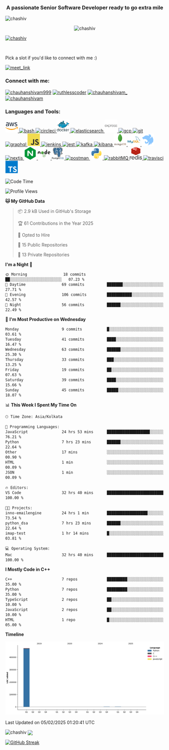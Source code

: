<h3 align="center">A passionate Senior Software Developer ready to go extra mile</h3>

<p align="left"> <img src="https://komarev.com/ghpvc/?username=chashiv&label=Profile%20views&color=0e75b6&style=flat" alt="chashiv" /> </p>

<p align="center"> <img src="https://media.giphy.com/media/M9gbBd9nbDrOTu1Mqx/giphy.gif" alt="chashiv" /> </p>

<p align="left"> <a href="https://github.com/ryo-ma/github-profile-trophy"><img src="https://github-profile-trophy.vercel.app/?username=chashiv" alt="chashiv" /></a> </p>

<p align="left"> <a href="https://twitter.com/" target="blank"><img src="https://img.shields.io/twitter/follow/?logo=twitter&style=for-the-badge" alt="" /></a> </p>

Pick a slot if you'd like to connect with me :)

<a href="https://calendly.com/connectwithshivam/30-minute-meeting" target="_blank"><img width="498" alt="meet_link" src="https://user-images.githubusercontent.com/15426564/144297439-f530f383-e73e-41e0-9914-a9b7d3f432e5.png"></a>



<h3 align="left">Connect with me:</h3>
<p align="left">
<a href="https://linkedin.com/in/chauhanshivam999" target="blank"><img align="center" src="https://raw.githubusercontent.com/rahuldkjain/github-profile-readme-generator/master/src/images/icons/Social/linked-in-alt.svg" alt="chauhanshivam999" height="30" width="40" /></a>
<a href="https://instagram.com/ruthlesscoder" target="blank"><img align="center" src="https://raw.githubusercontent.com/rahuldkjain/github-profile-readme-generator/master/src/images/icons/Social/instagram.svg" alt="ruthlesscoder" height="30" width="40" /></a>
<a href="https://www.hackerrank.com/chauhanshivam_" target="blank"><img align="center" src="https://raw.githubusercontent.com/rahuldkjain/github-profile-readme-generator/master/src/images/icons/Social/hackerrank.svg" alt="chauhanshivam_" height="30" width="40" /></a>
<a href="https://www.leetcode.com/chauhanshivam" target="blank"><img align="center" src="https://raw.githubusercontent.com/rahuldkjain/github-profile-readme-generator/master/src/images/icons/Social/leet-code.svg" alt="chauhanshivam" height="30" width="40" /></a>
</p>

<h3 align="left">Languages and Tools:</h3>
<p align="left"> <a href="https://aws.amazon.com" target="_blank" rel="noreferrer"> <img src="https://raw.githubusercontent.com/devicons/devicon/master/icons/amazonwebservices/amazonwebservices-original-wordmark.svg" alt="aws" width="40" height="40"/> </a> <a href="https://www.gnu.org/software/bash/" target="_blank" rel="noreferrer"> <img src="https://www.vectorlogo.zone/logos/gnu_bash/gnu_bash-icon.svg" alt="bash" width="40" height="40"/> </a> <a href="https://circleci.com" target="_blank" rel="noreferrer"> <img src="https://www.vectorlogo.zone/logos/circleci/circleci-icon.svg" alt="circleci" width="40" height="40"/> </a> <a href="https://www.docker.com/" target="_blank" rel="noreferrer"> <img src="https://raw.githubusercontent.com/devicons/devicon/master/icons/docker/docker-original-wordmark.svg" alt="docker" width="40" height="40"/> </a> <a href="https://www.elastic.co" target="_blank" rel="noreferrer"> <img src="https://www.vectorlogo.zone/logos/elastic/elastic-icon.svg" alt="elasticsearch" width="40" height="40"/> </a> <a href="https://expressjs.com" target="_blank" rel="noreferrer"> <img src="https://raw.githubusercontent.com/devicons/devicon/master/icons/express/express-original-wordmark.svg" alt="express" width="40" height="40"/> </a> <a href="https://cloud.google.com" target="_blank" rel="noreferrer"> <img src="https://www.vectorlogo.zone/logos/google_cloud/google_cloud-icon.svg" alt="gcp" width="40" height="40"/> </a> <a href="https://git-scm.com/" target="_blank" rel="noreferrer"> <img src="https://www.vectorlogo.zone/logos/git-scm/git-scm-icon.svg" alt="git" width="40" height="40"/> </a> <a href="https://graphql.org" target="_blank" rel="noreferrer"> <img src="https://www.vectorlogo.zone/logos/graphql/graphql-icon.svg" alt="graphql" width="40" height="40"/> </a> <a href="https://developer.mozilla.org/en-US/docs/Web/JavaScript" target="_blank" rel="noreferrer"> <img src="https://raw.githubusercontent.com/devicons/devicon/master/icons/javascript/javascript-original.svg" alt="javascript" width="40" height="40"/> </a> <a href="https://www.jenkins.io" target="_blank" rel="noreferrer"> <img src="https://www.vectorlogo.zone/logos/jenkins/jenkins-icon.svg" alt="jenkins" width="40" height="40"/> </a> <a href="https://jestjs.io" target="_blank" rel="noreferrer"> <img src="https://www.vectorlogo.zone/logos/jestjsio/jestjsio-icon.svg" alt="jest" width="40" height="40"/> </a> <a href="https://kafka.apache.org/" target="_blank" rel="noreferrer"> <img src="https://www.vectorlogo.zone/logos/apache_kafka/apache_kafka-icon.svg" alt="kafka" width="40" height="40"/> </a> <a href="https://www.elastic.co/kibana" target="_blank" rel="noreferrer"> <img src="https://www.vectorlogo.zone/logos/elasticco_kibana/elasticco_kibana-icon.svg" alt="kibana" width="40" height="40"/> </a> <a href="https://www.mongodb.com/" target="_blank" rel="noreferrer"> <img src="https://raw.githubusercontent.com/devicons/devicon/master/icons/mongodb/mongodb-original-wordmark.svg" alt="mongodb" width="40" height="40"/> </a> <a href="https://www.mysql.com/" target="_blank" rel="noreferrer"> <img src="https://raw.githubusercontent.com/devicons/devicon/master/icons/mysql/mysql-original-wordmark.svg" alt="mysql" width="40" height="40"/> </a> <a href="https://nestjs.com/" target="_blank" rel="noreferrer"> <img src="https://github.com/nimasfl/nestjs-icons/blob/master/nest-.svg" alt="nestjs" width="40" height="40"/> </a> <a href="https://nextjs.org/" target="_blank" rel="noreferrer"> <img src="https://cdn.worldvectorlogo.com/logos/nextjs-2.svg" alt="nextjs" width="40" height="40"/> </a> <a href="https://www.nginx.com" target="_blank" rel="noreferrer"> <img src="https://raw.githubusercontent.com/devicons/devicon/master/icons/nginx/nginx-original.svg" alt="nginx" width="40" height="40"/> </a> <a href="https://nodejs.org" target="_blank" rel="noreferrer"> <img src="https://raw.githubusercontent.com/devicons/devicon/master/icons/nodejs/nodejs-original-wordmark.svg" alt="nodejs" width="40" height="40"/> </a> <a href="https://www.postgresql.org" target="_blank" rel="noreferrer"> <img src="https://raw.githubusercontent.com/devicons/devicon/master/icons/postgresql/postgresql-original-wordmark.svg" alt="postgresql" width="40" height="40"/> </a> <a href="https://postman.com" target="_blank" rel="noreferrer"> <img src="https://www.vectorlogo.zone/logos/getpostman/getpostman-icon.svg" alt="postman" width="40" height="40"/> </a> <a href="https://www.python.org" target="_blank" rel="noreferrer"> <img src="https://raw.githubusercontent.com/devicons/devicon/master/icons/python/python-original.svg" alt="python" width="40" height="40"/> </a> <a href="https://www.rabbitmq.com" target="_blank" rel="noreferrer"> <img src="https://www.vectorlogo.zone/logos/rabbitmq/rabbitmq-icon.svg" alt="rabbitMQ" width="40" height="40"/> </a> <a href="https://redis.io" target="_blank" rel="noreferrer"> <img src="https://raw.githubusercontent.com/devicons/devicon/master/icons/redis/redis-original-wordmark.svg" alt="redis" width="40" height="40"/> </a> <a href="https://travis-ci.org" target="_blank" rel="noreferrer"> <img src="https://www.vectorlogo.zone/logos/travis-ci/travis-ci-icon.svg" alt="travisci" width="40" height="40"/> </a> <a href="https://www.typescriptlang.org/" target="_blank" rel="noreferrer"> <img src="https://raw.githubusercontent.com/devicons/devicon/master/icons/typescript/typescript-original.svg" alt="typescript" width="40" height="40"/> </a> </p>

<!--START_SECTION:waka-->
![Code Time](http://img.shields.io/badge/Code%20Time-216%20hrs%2018%20mins-blue)

![Profile Views](http://img.shields.io/badge/Profile%20Views-0-blue)

**🐱 My GitHub Data** 

> 📦 2.9 kB Used in GitHub's Storage 
 > 
> 🏆 61 Contributions in the Year 2025
 > 
> 💼 Opted to Hire
 > 
> 📜 15 Public Repositories 
 > 
> 🔑 13 Private Repositories 
 > 
**I'm a Night 🦉** 

```text
🌞 Morning                18 commits          ██░░░░░░░░░░░░░░░░░░░░░░░   07.23 % 
🌆 Daytime                69 commits          ███████░░░░░░░░░░░░░░░░░░   27.71 % 
🌃 Evening                106 commits         ███████████░░░░░░░░░░░░░░   42.57 % 
🌙 Night                  56 commits          ██████░░░░░░░░░░░░░░░░░░░   22.49 % 
```
📅 **I'm Most Productive on Wednesday** 

```text
Monday                   9 commits           █░░░░░░░░░░░░░░░░░░░░░░░░   03.61 % 
Tuesday                  41 commits          ████░░░░░░░░░░░░░░░░░░░░░   16.47 % 
Wednesday                63 commits          ██████░░░░░░░░░░░░░░░░░░░   25.30 % 
Thursday                 33 commits          ███░░░░░░░░░░░░░░░░░░░░░░   13.25 % 
Friday                   19 commits          ██░░░░░░░░░░░░░░░░░░░░░░░   07.63 % 
Saturday                 39 commits          ████░░░░░░░░░░░░░░░░░░░░░   15.66 % 
Sunday                   45 commits          █████░░░░░░░░░░░░░░░░░░░░   18.07 % 
```


📊 **This Week I Spent My Time On** 

```text
🕑︎ Time Zone: Asia/Kolkata

💬 Programming Languages: 
JavaScript               24 hrs 53 mins      ███████████████████░░░░░░   76.21 % 
Python                   7 hrs 23 mins       ██████░░░░░░░░░░░░░░░░░░░   22.64 % 
Other                    17 mins             ░░░░░░░░░░░░░░░░░░░░░░░░░   00.90 % 
HTML                     1 min               ░░░░░░░░░░░░░░░░░░░░░░░░░   00.09 % 
JSON                     1 min               ░░░░░░░░░░░░░░░░░░░░░░░░░   00.09 % 

🔥 Editors: 
VS Code                  32 hrs 40 mins      █████████████████████████   100.00 % 

🐱‍💻 Projects: 
inno-emailengine         24 hrs 1 min        ██████████████████░░░░░░░   73.54 % 
python_dsa               7 hrs 23 mins       ██████░░░░░░░░░░░░░░░░░░░   22.64 % 
imap-test                1 hr 14 mins        █░░░░░░░░░░░░░░░░░░░░░░░░   03.81 % 

💻 Operating System: 
Mac                      32 hrs 40 mins      █████████████████████████   100.00 % 
```

**I Mostly Code in C++** 

```text
C++                      7 repos             █████████░░░░░░░░░░░░░░░░   35.00 % 
Python                   7 repos             █████████░░░░░░░░░░░░░░░░   35.00 % 
TypeScript               2 repos             ██░░░░░░░░░░░░░░░░░░░░░░░   10.00 % 
JavaScript               2 repos             ██░░░░░░░░░░░░░░░░░░░░░░░   10.00 % 
HTML                     1 repo              █░░░░░░░░░░░░░░░░░░░░░░░░   05.00 % 
```



**Timeline**

![Lines of Code chart](https://raw.githubusercontent.com/chashiv/chashiv/main/assets/bar_graph.png)


 Last Updated on 05/02/2025 01:20:41 UTC
<!--END_SECTION:waka-->

<p><img align="left" src="https://github-readme-stats.vercel.app/api/top-langs?username=chashiv&show_icons=true&locale=en&layout=compact" alt="chashiv" /></p>

<p>&nbsp;<img align="center" src="https://github-readme-stats.vercel.app/api?username=chashiv"/></p>

<a href="https://git.io/streak-stats">
  <img src="https://github-readme-streak-stats.herokuapp.com?user=chashiv" alt="GitHub Streak" />
</a>
